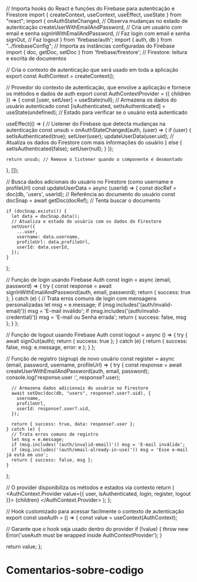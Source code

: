 // Importa hooks do React e funções do Firebase para autenticação e Firestore
import { createContext, useContext, useEffect, useState } from "react";
import {
  onAuthStateChanged, // Observa mudanças no estado de autenticação
  createUserWithEmailAndPassword, // Cria um usuário com email e senha
  signInWithEmailAndPassword, // Faz login com email e senha
  signOut, // Faz logout
} from 'firebase/auth';
import { auth, db } from "../firebaseConfig"; // Importa as instâncias configuradas do Firebase
import { doc, getDoc, setDoc } from 'firebase/firestore'; // Firestore: leitura e escrita de documentos

// Cria o contexto de autenticação que será usado em toda a aplicação
export const AuthContext = createContext();

// Provedor do contexto de autenticação, que envolve a aplicação e fornece os métodos e dados de auth
export const AuthContextProvider = ({ children }) => {
  const [user, setUser] = useState(null); // Armazena os dados do usuário autenticado
  const [isAuthenticated, setIsAuthenticated] = useState(undefined); // Estado para verificar se o usuário está autenticado

  useEffect(() => {
    // Listener do Firebase que detecta mudanças na autenticação
    const unsub = onAuthStateChanged(auth, (user) => {
      if (user) {
        setIsAuthenticated(true);
        setUser(user);
        updateUserData(user.uid); // Atualiza os dados do Firestore com mais informações do usuário
      } else {
        setIsAuthenticated(false);
        setUser(null);
      }
    });

    return unsub; // Remove o listener quando o componente é desmontado
  }, []);

  // Busca dados adicionais do usuário no Firestore (como username e profileUrl)
  const updateUserData = async (userId) => {
    const docRef = doc(db, 'users', userId); // Referência ao documento do usuário
    const docSnap = await getDoc(docRef); // Tenta buscar o documento

    if (docSnap.exists()) {
      let data = docSnap.data();
      // Atualiza o estado do usuário com os dados do Firestore
      setUser({
        ...user,
        username: data.username,
        profileUrl: data.profileUrl,
        userId: data.userId,
      });
    }
  };

  // Função de login usando Firebase Auth
  const login = async (email, password) => {
    try {
      const response = await signInWithEmailAndPassword(auth, email, password);
      return { success: true };
    } catch (e) {
      // Trata erros comuns de login com mensagens personalizadas
      let msg = e.message;
      if (msg.includes('(auth/invalid-email)')) msg = 'E-mail inválido';
      if (msg.includes('(auth/invalid-credential)')) msg = 'E-mail ou Senha errada';
      return { success: false, msg };
    }
  };

  // Função de logout usando Firebase Auth
  const logout = async () => {
    try {
      await signOut(auth);
      return { success: true };
    } catch (e) {
      return { success: false, msg: e.message, error: e };
    }
  };

  // Função de registro (signup) de novo usuário
  const register = async (email, password, username, profileUrl) => {
    try {
      const response = await createUserWithEmailAndPassword(auth, email, password);
      console.log('response.user :', response?.user);

      // Armazena dados adicionais do usuário no Firestore
      await setDoc(doc(db, "users", response?.user?.uid), {
        username,
        profileUrl,
        userId: response?.user?.uid,
      });

      return { success: true, data: response?.user };
    } catch (e) {
      // Trata erros comuns de registro
      let msg = e.message;
      if (msg.includes('(auth/invalid-email)')) msg = 'E-mail inválido';
      if (msg.includes('(auth/email-already-in-use)')) msg = 'Esse e-mail já está em uso';
      return { success: false, msg };
    }
  };

  // O provider disponibiliza os métodos e estados via contexto
  return (
    <AuthContext.Provider value={{ user, isAuthenticated, login, register, logout }}>
      {children}
    </AuthContext.Provider>
  );
};

// Hook customizado para acessar facilmente o contexto de autenticação
export const useAuth = () => {
  const value = useContext(AuthContext);

  // Garante que o hook seja usado dentro do provider
  if (!value) {
    throw new Error('useAuth must be wrapped inside AuthContextProvider');
  }

  return value;
};

# Comentarios-sobre-codigo
